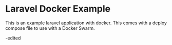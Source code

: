 # Laravel Docker Example

This is an example laravel application with docker.  This comes with a
deploy compose file to use with a Docker Swarm.

-edited

